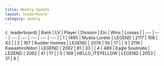 ```yaml
---
title: Weekly Update
layout: leaderboard
category: weekly
---
```


{: .leaderboard}
| Rank | LV | Player | Division | Elo | Wins | Losses |
| --- | --- | --- | --- | --- | --- | --- |
| <span data-change="1">1</span> | 1495 | <span title="ID: 315148">Mystia Lorelei</span> | LEGEND | <span data-change="148">2117</span> | <span data-change="99">108</span> | <span data-change="40">43</span> |
| <span data-change="-">2</span> | 167 | <span title="ID: 219412">Rudder Holmes</span> | LEGEND | <span data-change="-">2076</span> | <span data-change="-">55</span> | <span data-change="-">17</span> |
| <span data-change="3">3</span> | 2119 | <span title="ID: 164871">KawashiroNitori</span> | LEGEND | <span data-change="159">2062</span> | <span data-change="76">81</span> | <span data-change="30">33</span> |
| <span data-change="4">4</span> | 489 | <span title="ID: 512212">Eagle Soulmate</span> | LEGEND | <span data-change="202">2062</span> | <span data-change="36">41</span> | <span data-change="16">17</span> |
| <span data-change="-4">5</span> | 169 | <span title="ID: 528147">HELLO_ITSYELLOW</span> | LEGEND | <span data-change="49">2053</span> | <span data-change="20">31</span> | <span data-change="6">6</span> |